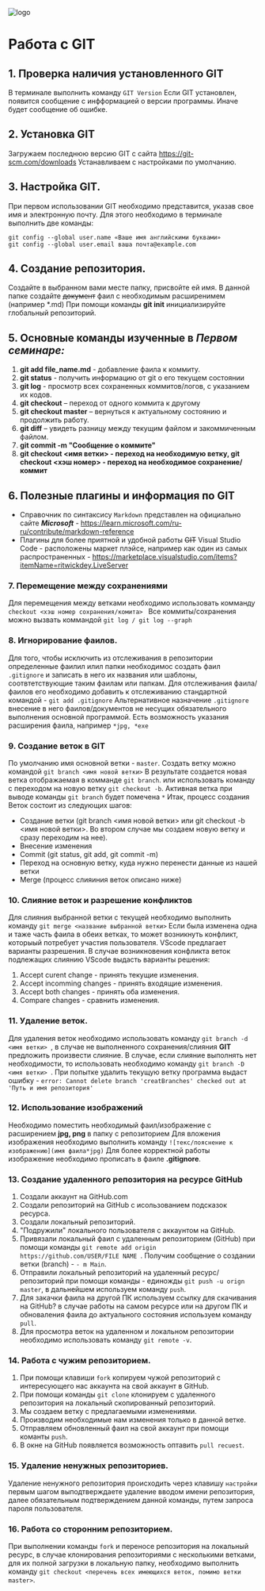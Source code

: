 ![logo](Git-Logo-1788C.png)
# Работа с GIT

## 1. **Проверка наличия установленного GIT**
В терминале выполнить команду `GIT Version`
Если GIT установлен, появится сообщение с инфформацией о версии программы.
Иначе будет сообщение об ошибке.
## 2. Установка GIT
Загружаем последнюю версию GIT с сайта https://git-scm.com/downloads
Устанавливаем с настройками по умолчанию.
## 3. Настройка GIT.
При первом использовании GIT необходимо представится, указав свое имя и электронную почту. Для этого необходимо в терминале выполнить две команды:
```
git config --global user.name «Ваше имя английскими буквами»
git config --global user.email ваша почта@example.com
```
## 4. **Создание репозитория.**
Создайте в выбранном вами месте папку, присвойте ей имя. В данной папке создайте ~~документ~~ фаил с необходимым расширенимем (например *.md)
При помощи команды **git init** инициализируйте глобальный репозиторий.

## 5. Основные команды изученные в ***Первом семинаре:***
1. **git add file_name.md** - добавление фаила к коммиту.
2. **git status** - получить информацию от git о его текущем состоянии
3. **git log** - просмотр всех сохраненных коммитов/логов, с указанием их кодов.
4. **git checkout** – переход от одного коммита к другому
5. **git checkout master** – вернуться к актуальному состоянию и продолжить работу.
6. **git diff** – увидеть разницу между текущим файлом и закоммиченным файлом.
7. **git commit -m "Сообщение о коммите"**
8. **git checkout <имя ветки> - переход на необходимую ветку, git checkout <хэш номер> - переход на необходимое сохранение/коммит**
   
## 6. Полезные плагины и информация по GIT
 * Справочник по синтаксису ```Markdown``` представлен на официально сайте ***Microsoft*** - https://learn.microsoft.com/ru-ru/contribute/markdown-reference
 * Плагины для более приятной и удобной работы ~~GIT~~ Visual Studio Code - расположены маркет плэйсе, например как один из самых распространенных - https://marketplace.visualstudio.com/items?itemName=ritwickdey.LiveServer
  
  ### 7. **Перемещение между сохранениями**
  Для перемещения между ветками необходимо использовать комманду 
  ```checkout <хэш номер сохранения/комита> ```
  Все коммиты/сохранения можно вызвать коммандой 
  ```git log / git log --graph```

  ### 8. **Игнорирование фаилов.**
  Для того, чтобы исключить из отслеживания в репозитории определенные фаилил илил папки необходимос создать фаил ```.gitignore``` и записать в него их названия или шаблоны, соотвтетствующие таким фаилам или папкам.
  Для отслеживания фаила/фаилов его необходимо добавить к отслеживанию стандартной командой -
  ```git add .gitignore```
  Альтернативное назначение ```.gitignore``` внесение в него фаилов/документов не несущих обязательного выполнения основной программой.
  Есть возможность указания расширения фаила, например 
  ```*jpg, *exe ``` 

  ### 9. Создание веток в GIT
  По умолчанию имя основной ветки - ```master```.
  Создать ветку можно командой ```git branch <имя новой ветки>``` В результате создается новая ветка отображаемая в комманде ```git branch```.
или использовать команду с переходом на новую ветку ```git checkout -b```.
Активная ветка при выводе команды ```git branch``` будет помечена ```*```
  Итак, процесс создания Веток состоит из следующих шагов:
   * Создание ветки (git branch <имя новой ветки> или git checkout -b <имя новой ветки>. Во втором случае мы создаем новую ветку и сразу переходим на нее). 
   * Внесение изменения
   * Commit (git status, git add, git commit -m)
   * Переход на основную ветку, куда нужно перенести данные из нашей ветки
   * Merge (процесс слияиния веток описано ниже)

### 10. Слияние веток и разрешение конфликтов
Для слияния выбранной ветки с текущей необходимо выполнить команду ```git merge <название выбранной ветки>```
Если была изменена одна и таже часть фаила в обеих ветках, то может возникнуть конфликт, которыый потребует участия пользователя. VScode предлагает варианты разрешения.
В случае возникновения конфликта веток подлежащих слиянию VScode выдасть варианты решения:
1. Accept curent change - принять текущие изменения.
2. Accept incomming changes - принять входящие изменения.
3. Accept both changes - принять оба изменения.
4. Compare changes - сравнить изменения.

### 11. Удаление веток.
Для удаления веток необходимо использовать команду ```git branch -d <имя ветки> ```, в случае не выполненного сохранения/слияния **GIT** предложить произвести слияние. В случае, если слияние выполнять нет необходимости, то использовать необходимо команду ```git branch -D <имя ветки> ```.
При попытке удалить текущую ветку программа выдаст ошибку - 
```error: Cannot delete branch 'creatBranches' checked out at 'Путь и имя репозитория'```

### 12. Использование изображений
Необходимо поместить необходимый фаил/изображение с расширением **jpg, png** в папку с репозиторием
Для вложения изображения необходимо выполнить команду ```![текс/пояснение к изображению](имя фаила*jpg)```
Для более корректной работы изображение необходимо прописать в фаиле **.gitignore**.

### 13. Создание удаленного репозитория на ресурсе GitHub
1. Создали аккаунт на GitHub.com
2. Создали репозиторий на GitHub с исользованием подсказок ресурса.
3. Создали локальный репозиторий.
4. "Подружили" локального пользователя с аккаунтом на GitHub.
5. Привязали локальный фаил с удаленным репозиторием (GitHub) при помощи команды ```git remote add origin https://github.com/USER/FILE NAME ```.
   Получим сообщение о создании ветки (branch) - ```- m Main```.
6. Отправили локальный репозиторий на удаленный ресурс/репозиторий при помощи команды - единожды ```git push -u orign master```, в дальнейшем используем команду ```push```.
7. Для закачки фаила на другой ПК используем ссылку для скачивания на GitHub? в случае работы на самом ресурсе или на другом ПК и обноваления фаила до актуального состояния используем команду ```pull```.
8. Для просмотра веток на удаленном и локальном репозитории необходимо использовать команду ```git remote -v```.

### 14. Работа с чужим репозиторием.
1. При помощи клавиши ```fork``` копируем чужой репозиторий с интересующего нас аккаунта на свой аккаунт в GitHub.
2. При помощи команды ```git clone``` клонируем с удаленного репозитория на локальный скопированный репозиторий.
3. Мы создаем ветку с предлагаемыми изменениями.
4. Производим необходимые нам изменения только в данной ветке.
5. Отправляем обновленный фаил на свой аккаунт при помощи команты ```push```.
6. В окне на GitHub появляется возможность оптавить ```pull recuest```.

### 15. Удаление ненужных репозиториев.
Удаление ненужного репозитория происходить через клавишу ```настройки``` первым шагом выподтверждаете удаление вводом имени репозитория, далее обязательным подтверждением данной команды, путем запроса пароля пользователя.

### 16. Работа со сторонним репозиторием.
При выполнении команды  ```fork``` и переносе репозитория на локальный ресурс, в случае клонирования репозиториями с несколькими ветками, для их полной загрузки в локальную папку, необходимо выполнить команду ```git checkout <перечень всех имеющихся веток, помимо ветки master>```.

